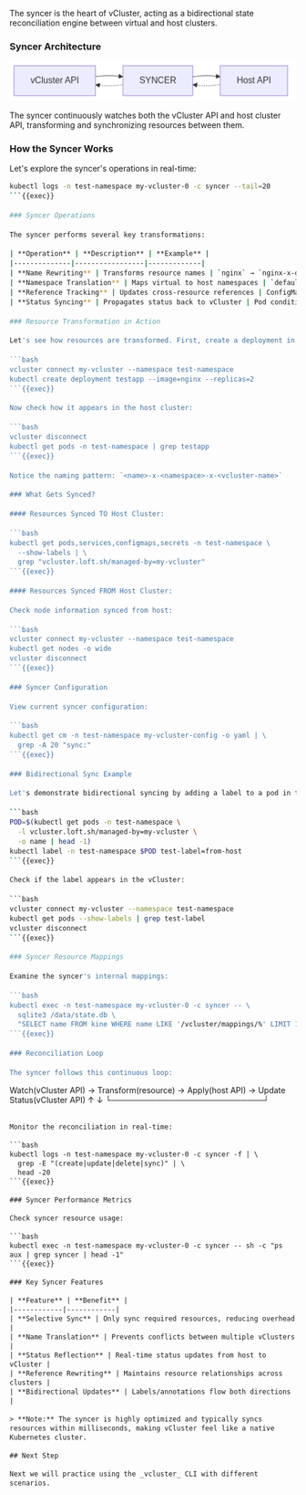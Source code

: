 The syncer is the heart of vCluster, acting as a bidirectional state reconciliation engine between virtual and host clusters.

### Syncer Architecture

![vCluster Syncer](./assets/vcluster-syncer.png)

The syncer continuously watches both the vCluster API and host cluster API, transforming and synchronizing resources between them.

### How the Syncer Works

Let's explore the syncer's operations in real-time:

```bash
kubectl logs -n test-namespace my-vcluster-0 -c syncer --tail=20
```{{exec}}

### Syncer Operations

The syncer performs several key transformations:

| **Operation** | **Description** | **Example** |
|--------------|-----------------|-------------|
| **Name Rewriting** | Transforms resource names | `nginx` → `nginx-x-default-x-my-vcluster` |
| **Namespace Translation** | Maps virtual to host namespaces | `default` → `test-namespace` |
| **Reference Tracking** | Updates cross-resource references | ConfigMap refs are rewritten |
| **Status Syncing** | Propagates status back to vCluster | Pod conditions from host |

### Resource Transformation in Action

Let's see how resources are transformed. First, create a deployment in the vCluster:

```bash
vcluster connect my-vcluster --namespace test-namespace
kubectl create deployment testapp --image=nginx --replicas=2
```{{exec}}

Now check how it appears in the host cluster:

```bash
vcluster disconnect
kubectl get pods -n test-namespace | grep testapp
```{{exec}}

Notice the naming pattern: `<name>-x-<namespace>-x-<vcluster-name>`

### What Gets Synced?

#### Resources Synced TO Host Cluster:

```bash
kubectl get pods,services,configmaps,secrets -n test-namespace \
  --show-labels | \
  grep "vcluster.loft.sh/managed-by=my-vcluster"
```{{exec}}

#### Resources Synced FROM Host Cluster:

Check node information synced from host:

```bash
vcluster connect my-vcluster --namespace test-namespace
kubectl get nodes -o wide
vcluster disconnect
```{{exec}}

### Syncer Configuration

View current syncer configuration:

```bash
kubectl get cm -n test-namespace my-vcluster-config -o yaml | \
  grep -A 20 "sync:"
```{{exec}}

### Bidirectional Sync Example

Let's demonstrate bidirectional syncing by adding a label to a pod in the host cluster:

```bash
POD=$(kubectl get pods -n test-namespace \
  -l vcluster.loft.sh/managed-by=my-vcluster \
  -o name | head -1)
kubectl label -n test-namespace $POD test-label=from-host
```{{exec}}

Check if the label appears in the vCluster:

```bash
vcluster connect my-vcluster --namespace test-namespace
kubectl get pods --show-labels | grep test-label
vcluster disconnect
```{{exec}}

### Syncer Resource Mappings

Examine the syncer's internal mappings:

```bash
kubectl exec -n test-namespace my-vcluster-0 -c syncer -- \
  sqlite3 /data/state.db \
  "SELECT name FROM kine WHERE name LIKE '/vcluster/mappings/%' LIMIT 10;"
```{{exec}}

### Reconciliation Loop

The syncer follows this continuous loop:

```
Watch(vCluster API) → Transform(resource) → Apply(host API) → Update Status(vCluster API)
                                              ↑                           ↓
                                              └───────────────────────────┘
```

Monitor the reconciliation in real-time:

```bash
kubectl logs -n test-namespace my-vcluster-0 -c syncer -f | \
  grep -E "(create|update|delete|sync)" | \
  head -20
```{{exec}}

### Syncer Performance Metrics

Check syncer resource usage:

```bash
kubectl exec -n test-namespace my-vcluster-0 -c syncer -- sh -c "ps aux | grep syncer | head -1"
```{{exec}}

### Key Syncer Features

| **Feature** | **Benefit** |
|------------|------------|
| **Selective Sync** | Only sync required resources, reducing overhead |
| **Name Translation** | Prevents conflicts between multiple vClusters |
| **Status Reflection** | Real-time status updates from host to vCluster |
| **Reference Rewriting** | Maintains resource relationships across clusters |
| **Bidirectional Updates** | Labels/annotations flow both directions |

> **Note:** The syncer is highly optimized and typically syncs resources within milliseconds, making vCluster feel like a native Kubernetes cluster.

## Next Step

Next we will practice using the _vcluster_ CLI with different scenarios.
